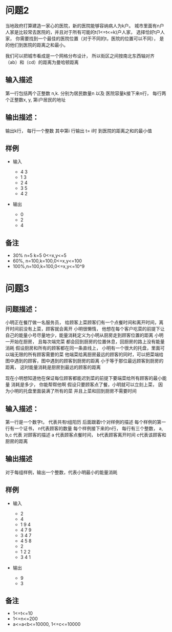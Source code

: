 
# 问题2
当地政府打算建造一家心的医院，新的医院能够容纳病人为k户。
城市里面有n户人家是比较常去医院的，并且对于所有可能的t(1<=t<=k)户人家，
选择恰好t户人家， 你需要找到一个最佳的医院位置（对于不同的t，医院的位置可以不同），
是的他们到医院的距离之和最小。

我们可以把城市看成是一个网格分布设计， 所以街区之间按南北东西轴对齐
（ab）和（cd）的距离为曼哈顿距离

## 输入描述

第一行包括两个正整数 n,k. 分别为居民数量n 以及
医院容量k接下来n行， 每行两个正整数x, y, 第i户居民的地址


## 输出描述：
输出k行， 每行一个整数 其中第i 行输出
t= i时 到医院的距离之和的最小值


## 样例
- 输入
  - 4 3
  - 1 3
  - 2 4
  - 3 5
  - 4 2

- 输出
  - 0
  - 2
  - 4

## 备注
- 30% n=5 k=5 0<=x,y<=5
- 60%, n=100,k=100,0<=x,y<=100
- 100%,n=100,k=100,0<=x,y<=10^9
 

# 问题3

## 问题描述：
小明正在餐厅做一名服务员， 给顾客上菜顾客们有一个点餐时间和离开时间，离开时间前没有上菜，顾客就会离开
小明很懒惰， 他想在每个客户吃菜的前提下让自己的能量小号尽量地少，能量消耗定义为小明从厨房走到顾客位置的距离
小明一开始在厨房， 且每次端完菜 都会回到厨房的位置休息，回厨房的路上没有能量消耗
假设厨房和所有的顾客都在同一条直线上， 小明有一个很大的托盘，里面可以端无限的所有顾客需要的菜
他端菜给离厨房最远的顾客的同时，可以把菜端给图中遇到的顾客，图中遇到的顾客到厨房的距离
小于等于那位最远顾客到厨房的距离， 这时能量消耗是厨房到最远的顾客的距离


现在小明想知道他在保证每位顾客都能迟到菜的前提下要端菜给所有顾客的最小能量
消耗是多少， 你能帮帮他啊
假设只要顾客点了餐，小明就可以立刻上菜， 因为小明的托盘里面装满了所有的菜
并且上菜和回到厨房不需要时间

## 输入描述：
第一行是一个数字t， 代表共有t组阳历
后面跟着t个对样例的描述
每个样例的第一行有一个证书， n代表顾客的数量
每个样例接下来的n行， 每行有三个整数， a, b,c 代表
对顾客的描述
a 代表顾客点餐时间， b代表顾客离开时间
c代表该顾客和厨房的距离

## 输出描述

对于每组样例，输出一个整数，代表小明最小的能量消耗


## 样例
- 输入
  - 2
  - 4
  - 1 9 4
  - 4 7 9
  - 3 4 7
  - 4 5 8
  - 2
  - 1 2 2
  - 3 4 1

- 输出
  - 9
  - 3

## 备注
- 1<=t<=10
- 1<=n<=200
- a<=a<b<=10000, 1<=c<=10000



